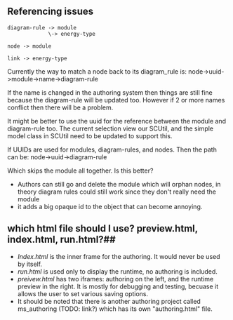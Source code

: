 ## Referencing issues

    diagram-rule -> module
                 \-> energy-type
    
    node -> module
    
    link -> energy-type
    
Currently the way to match a node back to its diagram_rule is:
    node->uuid->module->name->diagram-rule
    
If the name is changed in the authoring system then things are still fine because the diagram-rule will be updated too.
However if 2 or more names conflict then there will be a problem.

It might be better to use the uuid for the reference between the module and diagram-rule too.
The current selection view our SCUtil, and the simple model class in SCUtil need to be updated to support this. 

If UUIDs are used for modules, diagram-rules, and nodes.  Then the path can be:
    node->uuid->diagram-rule
    
Which skips the module all together.   Is this better?

- Authors can still go and delete the module which will orphan nodes, in theory diagram rules could still work since they don't really need the module
- it adds a big opaque id to the object that can become annoying.

## which html file should I use? preview.html, index.html, run.html?##

* *Index.html* is the inner frame for the authoring. It would never be used by itself.
* *run.html* is used only to display the runtime, no authoring is included.
* *preivew.html* has two iframes: authoring on the left, and the runtime preview in the right. It is mostly for debugging and testing, becuase it allows the user to set various saving options.
* It should be noted that there is another authoring project called ms_authoring (TODO: link?) which has its own "authoring.html" file. 

 